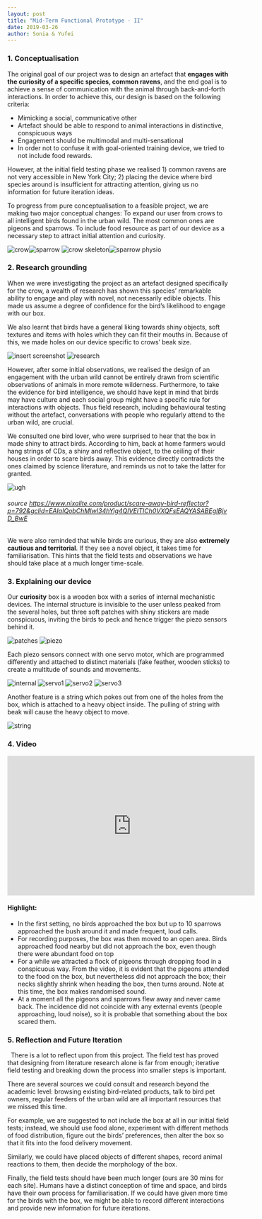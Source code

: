 ```yaml
---
layout: post
title: "Mid-Term Functional Prototype - II"
date: 2019-03-26
author: Sonia & Yufei
---
```





### 1. Conceptualisation

The original goal of our project was to design an artefact that **engages with the curiosity of a specific species, common ravens**, and the end goal is to achieve a sense of communication with the animal through back-and-forth interactions. In order to achieve this, our design is based on the following criteria:

- Mimicking a social, communicative other
- Artefact should be able to respond to animal interactions in distinctive, conspicuous ways
- Engagement should be multimodal and multi-sensational
- In order not to confuse it with goal-oriented training device, we tried to not include food rewards.

However, at the initial field testing phase we realised 1) common ravens are not very accessible in New York City; 2) placing the device where bird species around is insufficient for attracting attention, giving us no information for future iteration ideas.

To progress from pure conceptualisation to a feasible project, we are making two major conceptual changes:
To expand our user from crows to all intelligent birds found in the urban wild. The most common ones are pigeons and sparrows. 
To include food resource as part of our device as a necessary step to attract initial attention and curiosity.

![crow](/crow_ball_play.png)![sparrow](/house-sparrow.jpg)
![crow skeleton](/crow_skeleton_diagram.png)![sparrow physio](/sparrow_physicology.bmp)

### 2. Research grounding

When we were investigating the project as an artefact designed specifically for the crow, a wealth of research has shown this species’ remarkable ability to engage and play with novel, not necessarily edible objects. This made us assume a degree of confidence for the bird’s likelihood to engage with our box.

We also learnt that birds have a general liking towards shiny objects, soft textures and items with holes which they can fit their mouths in. Because of this, we made holes on our device specific to crows’ beak size.

![insert screenshot](/Crow_research_Objects.png)
![research](/Crow_research_stimuli.png)

However, after some initial observations, we realised the design of an engagement with the urban wild cannot be entirely drawn from scientific observations of animals in more remote wilderness. Furthermore, to take the evidence for bird intelligence, we should have kept in mind that birds may have culture and each social group might have a specific rule for interactions with objects. Thus field research, including behavioural testing without the artefact, conversations with people who regularly attend to the urban wild, are crucial.

We consulted one bird lover, who were surprised to hear that the box in made shiny to attract birds. According to him, back at home farmers would hang strings of CDs, a shiny and reflective object, to the ceiling of their houses in order to scare birds away. This evidence directly contradicts the ones claimed by science literature, and reminds us not to take the latter for granted.

![ugh](/bird_scaring_device.png)
###### source https://www.nixalite.com/product/scare-away-bird-reflector?p=792&gclid=EAIaIQobChMIwI34hYig4QIVEITICh0VXQFsEAQYASABEgIBjvD_BwE

We were also reminded that while birds are curious, they are also **extremely cautious and territorial**. If they see a novel object, it takes time for familiarisation. This hints that the field tests and observations we have should take place at a much longer time-scale. 

### 3. Explaining our device

Our **curiosity** box is a wooden box with a series of internal mechanistic devices. The internal structure is invisible to the user unless peaked from the several holes, but three soft patches with shiny stickers are made conspicuous, inviting the birds to peck and hence trigger the piezo sensors behind it. 

![patches](/curiosity_box_patches.JPG)
![piezo](/curiosity_box_piezo.JPG)

Each piezo sensors connect with one servo motor, which are programmed differently and attached to distinct materials (fake feather, wooden sticks) to create a multitude of sounds and movements.

![internal](/curiosity_box_internal.JPG)
![servo1](/curiosity_box_beak.JPG)
![servo2](/curiosity_box_feather.JPG)
![servo3](/curiosity_box_feet.JPG)

Another feature is a string which pokes out from one of the holes from the box, which is attached to a heavy object inside. The pulling of string with beak will cause the heavy object to move.

![string](/curiosity_box_string.JPG)


### 4. Video

<iframe width="560" height="315" src="https://www.youtube.com/embed/m76eVifGgSg" frameborder="0" allow="accelerometer; autoplay; encrypted-media; gyroscope; picture-in-picture" allowfullscreen></iframe>

#### Highlight:

- In the first setting, no birds approached the box but up to 10 sparrows approached the bush around it and made frequent, loud calls.
- For recording purposes, the box was then moved to an open area. Birds approached food nearby but did not approach the box, even though there were abundant food on top
- For a while we attracted a flock of pigeons through dropping food in a conspicuous way. From the video, it is evident that the pigeons attended to the food on the box, but nevertheless did not approach the box; their necks slightly shrink when heading the box, then turns around. Note at this time, the box makes randomised sound.
- At a moment all the pigeons and sparrows flew away and never came back. The incidence did not coincide with any external events (people approaching, loud noise), so it is probable that something about the box scared them.

### 5. Reflection and Future Iteration
 
There is a lot to reflect upon from this project. The field test has proved that designing from literature research alone is far from enough; iterative field testing and breaking down the process into smaller steps is important. 

There are several sources we could consult and research beyond the academic level: browsing existing bird-related products, talk to bird pet owners, regular feeders of the urban wild are all important resources that we missed this time.

For example, we are suggested to not include the box at all in our initial field tests; instead, we should use food alone, experiment with different methods of food distribution, figure out the birds’ preferences, then alter the box so that it fits into the food delivery movement. 

Similarly, we could have placed objects of different shapes, record animal reactions to them, then decide the morphology of the box. 

Finally, the field tests should have been much longer (ours are 30 mins for each site). Humans have a distinct conception of time and space, and birds have their own process for familiarisation. If we could have given more time for the birds with the box, we might be able to record different interactions and provide new information for future iterations. 

